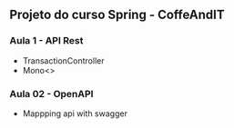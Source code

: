 ## Projeto do curso Spring - CoffeAndIT

### Aula 1 - API Rest
 - TransactionController 
 - Mono<>
### Aula 02 - OpenAPI
 - Mappping api with swagger
